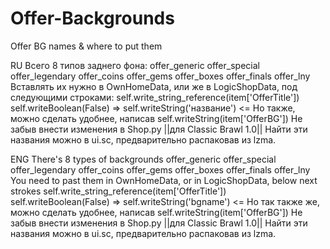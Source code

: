 # Offer-Backgrounds
Offer BG names &amp; where to put them



RU
Всего 8 типов заднего фона:
offer_generic
offer_special
offer_legendary
offer_coins
offer_gems
offer_boxes
offer_finals
offer_lny
Вставлять их нужно в OwnHomeData, или же в LogicShopData, под следующими строками:
            self.write_string_reference(item['OfferTitle'])
            self.writeBoolean(False)
           => self.writeString('название') <=
Но также, можно сделать удобнее, написав 
            self.writeString(item['OfferBG'])
Не забыв внести изменения в Shop.py ||для Classic Brawl 1.0||
Найти эти названия можно в ui.sc, предварительно распаковав из lzma.

ENG
There's 8 types of backgrounds
offer_generic
offer_special
offer_legendary
offer_coins
offer_gems
offer_boxes
offer_finals
offer_lny
You need to past them in OwnHomeData, or in LogicShopData, below next strokes
           self.write_string_reference(item['OfferTitle'])
            self.writeBoolean(False)
           => self.writeString('bgname') <=
Но так также же, можно сделать удобнее, написав 
            self.writeString(item['OfferBG'])
Не забыв внести изменения в Shop.py ||для Classic Brawl 1.0||
Найти эти названия можно в ui.sc, предварительно распаковав из lzma.

